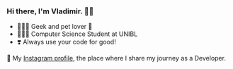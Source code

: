 ###  Hi there, I'm Vladimir. 👋🏻

- 👨🏻‍💻 Geek and pet lover 🐾
- 👨🏻‍🎓 Computer Science Student at UNIBL
- ❣️ Always use your code for good!

🔖 My [Instagram profile](https://www.instagram.com/vlado.codes/), the place where I share my journey as a Developer.
